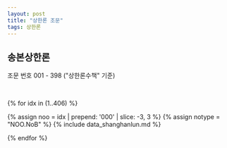 ```yaml
---
layout: post
title: "상한론 조문"
tags: 상한론
---
```


송본상한론
---------

조문 번호 001 - 398 ("상한론수책" 기준)

<br>

{% for idx in (1..406) %}

{% assign noo = idx | prepend: '000' | slice: -3, 3 %}
{% assign notype = "NOO.NoB" %}
{% include data_shanghanlun.md %}


{% endfor %}
